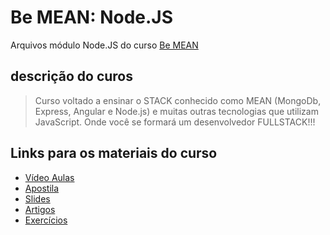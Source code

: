 # Be MEAN: Node.JS

Arquivos módulo Node.JS do curso [Be MEAN](https://github.com/Webschool-io/be-mean)

## descrição do curos
> Curso voltado a ensinar o STACK conhecido como MEAN (MongoDb, Express, Angular e Node.js) e muitas outras tecnologias que utilizam JavaScript. Onde você se formará um desenvolvedor FULLSTACK!!!

## Links para os materiais do curso
* [Vídeo Aulas](https://www.youtube.com/playlist?list=PL77JVjKTJT2hP_lxL88oDo2rJvOskpGfJ)
* [Apostila](https://github.com/Webschool-io/be-mean/tree/master/Apostila/module-nodejs)
* [Slides](https://docs.google.com/presentation/d/1_CHh_fTkzgxAnxB3MlZ5WRhTqMLViMk__jkCZiZ3IMA)
* [Artigos](https://github.com/Webschool-io/be-mean-instagram-artigos)
* [Exercícios](https://github.com/Webschool-io/be-mean-instagram-nodejs-exercises)
